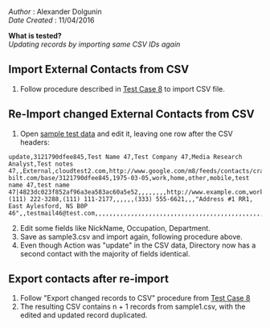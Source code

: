 _Author_        : Alexander Dolgunin  
_Date Created_  : 11/04/2016

**What is tested?**  
_Updating records by importing same CSV IDs again_

Import External Contacts from CSV
-----
1. Follow procedure described in [Test Case 8](https://github.com/takbok/shared-contacts-admin/blob/master/testcases/testcase-8.md) to import CSV file.

Re-Import changed External Contacts from CSV
-----
1. Open [sample test data](https://github.com/takbok/shared-contacts-admin/blob/master/testcases/test-data/sample1.csv) and edit it, leaving one row after the CSV headers:
```
update,3121790dfee845,Test Name 47,Test Company 47,Media Research Analyst,Test notes 47,,External,cloudtest2.com,http://www.google.com/m8/feeds/contacts/craft-bilt.com/base/3121790dfee845,1975-03-05,work,home,other,mobile,test name 47,test name 47|4823dc023f852af96a3ea583ac60a5e52,,,,,,,,http://www.example.com,work,,,Newsletters,1,Territory,HA,Type,Customer,Language,English,,,,,(111) 222-3288,(111) 111-2177,,,,,,(333) 555-6621,,,"Address #1 RR1, East Aylesford, NS B0P 46",,testmail46@test.com,,,,,,,,,,,,,,,,,,,,,,,,,,,,,,,,,,,,,,,,,,,,,,,,,,,,,,,,,,,,,,,,,,,,,,,,,,http://test.com/,,
```
2. Edit some fields like NickName, Occupation, Department.
3. Save as sample3.csv and import again, following procedure above.
4. Even though Action was "update" in the CSV data, Directory now has a second contact with the majority of fields identical.

Export contacts after re-import
-----
1. Follow "Export changed records to CSV" procedure from [Test Case 8](https://github.com/takbok/shared-contacts-admin/blob/master/testcases/testcase-8.md)
2. The resulting CSV contains n + 1 records from sample1.csv, with the edited and updated record duplicated.
